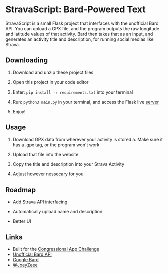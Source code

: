 # StravaScript: Bard-Powered Text

StravaScript is a small Flask project that interfaces with the unofficial Bard API. You can upload a GPX file, and the program outputs the raw longitude and latitude values of that activity. Bard then takes that as an input, and generates an activity title and description, for running social medias like Strava.

## Downloading

1. Download and unzip these project files
   
2. Open this project in your code editor
   
3. Enter: `pip install -r requirements.txt` into your terminal

4. Run: `python3 main.py` in your terminal, and access the Flask live [server](http://127.0.0.1:5000/)

5. Enjoy!

## Usage

1. Download GPX data from wherever your activity is stored
     a. Make sure it has a .gpx tag, or the program won't work
   
2. Upload that file into the website
   
3. Copy the title and description into your Strava Activity

4. Adjust however nessecary for you
  
## Roadmap

- Add Strava API interfacing

- Automatically upload name and description
  
- Better UI

## Links

- Built for the [Congressional App Challenge](https://www.congressionalappchallenge.us/students/#prizes)
- [Unofficial Bard API](https://github.com/dsdanielpark/Bard-API/tree/alpha-release)
- [Google Bard](https://bard.google.com/chat/)
- [@JoeyZeee](https://www.github.com/joeyzeee)

